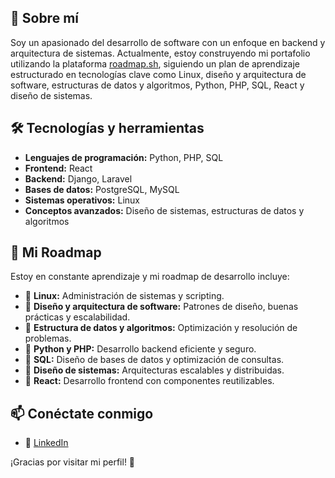 ## 🚀 Sobre mí
Soy un apasionado del desarrollo de software con un enfoque en backend y arquitectura de sistemas. Actualmente, estoy construyendo mi portafolio utilizando la plataforma [roadmap.sh](https://roadmap.sh), siguiendo un plan de aprendizaje estructurado en tecnologías clave como Linux, diseño y arquitectura de software, estructuras de datos y algoritmos, Python, PHP, SQL, React y diseño de sistemas.

## 🛠️ Tecnologías y herramientas
- **Lenguajes de programación:** Python, PHP, SQL
- **Frontend:** React
- **Backend:** Django, Laravel
- **Bases de datos:** PostgreSQL, MySQL
- **Sistemas operativos:** Linux
- **Conceptos avanzados:** Diseño de sistemas, estructuras de datos y algoritmos

## 📌 Mi Roadmap
Estoy en constante aprendizaje y mi roadmap de desarrollo incluye:
- 🔹 **Linux:** Administración de sistemas y scripting.
- 🔹 **Diseño y arquitectura de software:** Patrones de diseño, buenas prácticas y escalabilidad.
- 🔹 **Estructura de datos y algoritmos:** Optimización y resolución de problemas.
- 🔹 **Python y PHP:** Desarrollo backend eficiente y seguro.
- 🔹 **SQL:** Diseño de bases de datos y optimización de consultas.
- 🔹 **Diseño de sistemas:** Arquitecturas escalables y distribuidas.
- 🔹 **React:** Desarrollo frontend con componentes reutilizables.

## 📫 Conéctate conmigo
- 💼 [LinkedIn](https://linkedin.com/in/jaime-francisco-meneses-castillo-3382b9260/)

¡Gracias por visitar mi perfil! 🚀
